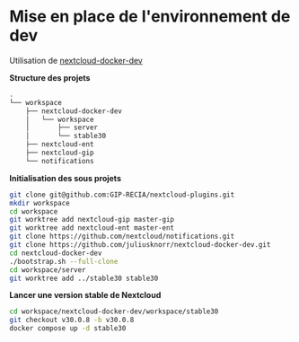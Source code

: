 # Mise en place de l'environnement de dev

Utilisation de [nextcloud-docker-dev](https://github.com/juliusknorr/nextcloud-docker-dev)

**Structure des projets**

```sh
.
└── workspace
    ├── nextcloud-docker-dev
    │   └── workspace
    │       ├── server
    │       └── stable30
    ├── nextcloud-ent
    ├── nextcloud-gip
    └── notifications
```

**Initialisation des sous projets**

```sh
git clone git@github.com:GIP-RECIA/nextcloud-plugins.git
mkdir workspace
cd workspace
git worktree add nextcloud-gip master-gip
git worktree add nextcloud-ent master-ent
git clone https://github.com/nextcloud/notifications.git
git clone https://github.com/juliusknorr/nextcloud-docker-dev.git
cd nextcloud-docker-dev
./bootstrap.sh --full-clone
cd workspace/server
git worktree add ../stable30 stable30
```

**Lancer une version stable de Nextcloud**

```sh
cd workspace/nextcloud-docker-dev/workspace/stable30
git checkout v30.0.8 -b v30.0.8
docker compose up -d stable30
```
